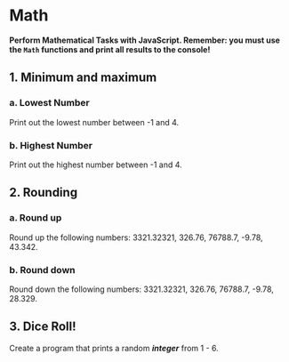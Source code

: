 # Math

**Perform Mathematical Tasks with JavaScript. Remember: you must use the `Math` functions and print all results to the console!**

## 1. Minimum and maximum

### a. Lowest Number

Print out the lowest number between -1 and 4.

### b. Highest Number

Print out the highest number between -1 and 4.

## 2. Rounding

### a. Round up

Round up the following numbers: 3321.32321, 326.76, 76788.7, -9.78, 43.342.

### b. Round down

Round down the following numbers: 3321.32321, 326.76, 76788.7, -9.78, 28.329.

## 3. Dice Roll!

Create a program that prints a random **_integer_** from 1 - 6.
